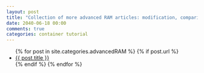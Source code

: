 ```yaml
---
layout: post
title: "Collection of more advanced RAM articles: modification, comparison etc."
date: 2040-06-18 00:00
comments: true
categories: container tutorial
---
```


<a name="top"></a>


<ul>
  {% for post in site.categories.advancedRAM %}
	{% if post.url %}
  <li><a href="{{ post.url }}">{{ post.title }}</a></li>
	{% endif %}
  {% endfor %}
</ul>
